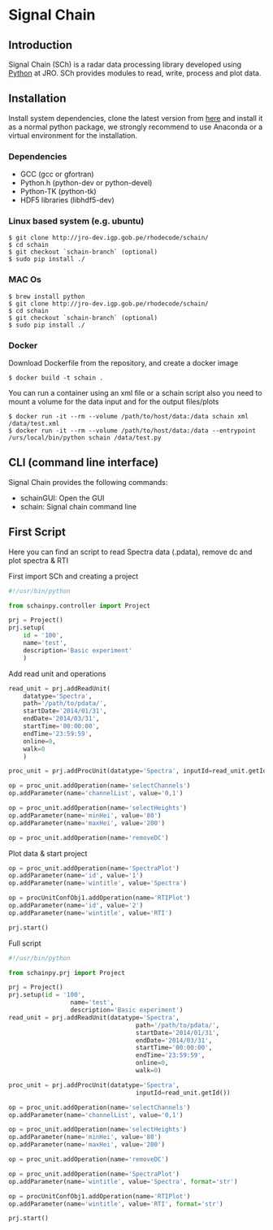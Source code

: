# Signal Chain

## Introduction

Signal Chain (SCh) is a radar data processing library developed using [Python](www.python.org) at JRO. SCh provides modules to read, write, process and plot data.

## Installation

Install system dependencies, clone the latest version from [here](http://jro-dev.igp.gob.pe/rhodecode/schain/) and install it as a normal python package, we strongly recommend to use Anaconda or a virtual environment for the installation.

### Dependencies
- GCC (gcc or gfortran)
- Python.h (python-dev or python-devel)
- Python-TK (python-tk)
- HDF5 libraries (libhdf5-dev)

### Linux based system (e.g. ubuntu)
```
$ git clone http://jro-dev.igp.gob.pe/rhodecode/schain/
$ cd schain
$ git checkout `schain-branch` (optional)
$ sudo pip install ./
```

### MAC Os 
```
$ brew install python
$ git clone http://jro-dev.igp.gob.pe/rhodecode/schain/
$ cd schain
$ git checkout `schain-branch` (optional)
$ sudo pip install ./
```

### Docker

Download Dockerfile from the repository, and create a docker image

```
$ docker build -t schain .
```

You can run a container using an xml file or a schain script also you need to mount a volume for the data input and for the output files/plots
```
$ docker run -it --rm --volume /path/to/host/data:/data schain xml /data/test.xml
$ docker run -it --rm --volume /path/to/host/data:/data --entrypoint /urs/local/bin/python schain /data/test.py
```

## CLI (command line interface)

Signal Chain provides the following commands:

- schainGUI: Open the GUI
- schain: Signal chain command line


## First Script

Here you can find an script to read Spectra data (.pdata), remove dc and plot spectra & RTI

First import SCh and creating a project

```python
#!/usr/bin/python

from schainpy.controller import Project

prj = Project()
prj.setup(
    id = '100',
    name='test',
    description='Basic experiment'
    )
```

Add read unit and operations

```python
read_unit = prj.addReadUnit(
    datatype='Spectra',
    path='/path/to/pdata/',
    startDate='2014/01/31',
    endDate='2014/03/31',
    startTime='00:00:00',
    endTime='23:59:59',
    online=0,
    walk=0
    )

proc_unit = prj.addProcUnit(datatype='Spectra', inputId=read_unit.getId())

op = proc_unit.addOperation(name='selectChannels')
op.addParameter(name='channelList', value='0,1')

op = proc_unit.addOperation(name='selectHeights')
op.addParameter(name='minHei', value='80')
op.addParameter(name='maxHei', value='200')

op = proc_unit.addOperation(name='removeDC')

```

Plot data & start project

```python
op = proc_unit.addOperation(name='SpectraPlot')
op.addParameter(name='id', value='1')
op.addParameter(name='wintitle', value='Spectra')

op = procUnitConfObj1.addOperation(name='RTIPlot')
op.addParameter(name='id', value='2')
op.addParameter(name='wintitle', value='RTI')

prj.start()

```

Full script


```python
#!/usr/bin/python

from schainpy.prj import Project

prj = Project()
prj.setup(id = '100',
                 name='test',
                 description='Basic experiment')
read_unit = prj.addReadUnit(datatype='Spectra',
                                   path='/path/to/pdata/',
                                   startDate='2014/01/31',
                                   endDate='2014/03/31',
                                   startTime='00:00:00',
                                   endTime='23:59:59',
                                   online=0,
                                   walk=0)

proc_unit = prj.addProcUnit(datatype='Spectra',
                                   inputId=read_unit.getId())

op = proc_unit.addOperation(name='selectChannels')
op.addParameter(name='channelList', value='0,1')

op = proc_unit.addOperation(name='selectHeights')
op.addParameter(name='minHei', value='80')
op.addParameter(name='maxHei', value='200')

op = proc_unit.addOperation(name='removeDC')

op = proc_unit.addOperation(name='SpectraPlot')
op.addParameter(name='wintitle', value='Spectra', format='str')

op = procUnitConfObj1.addOperation(name='RTIPlot')
op.addParameter(name='wintitle', value='RTI', format='str')

prj.start()

```